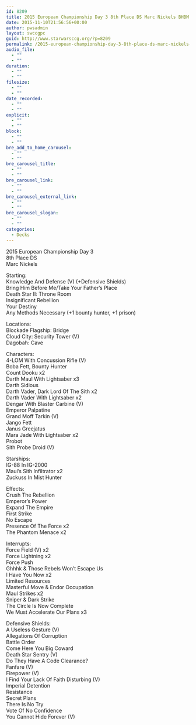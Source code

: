 ```yaml
---
id: 8209
title: 2015 European Championship Day 3 8th Place DS Marc Nickels BHBM
date: 2015-11-10T21:56:56+00:00
author: pwsadmin
layout: swccgpc
guid: http://www.starwarsccg.org/?p=8209
permalink: /2015-european-championship-day-3-8th-place-ds-marc-nickels-bhbm/
audio_file:
  - ""
  - ""
duration:
  - ""
  - ""
filesize:
  - ""
  - ""
date_recorded:
  - ""
  - ""
explicit:
  - ""
  - ""
block:
  - ""
  - ""
bre_add_to_home_carousel:
  - ""
  - ""
bre_carousel_title:
  - ""
  - ""
bre_carousel_link:
  - ""
  - ""
bre_carousel_external_link:
  - ""
  - ""
bre_carousel_slogan:
  - ""
  - ""
categories:
  - Decks
---
```

2015 European Championship Day 3  
8th Place DS  
Marc Nickels

Starting:  
Knowledge And Defense (V) (+Defensive Shields)  
Bring Him Before Me/Take Your Father&#8217;s Place  
Death Star II: Throne Room  
Insignificant Rebellion  
Your Destiny  
Any Methods Necessary (+1 bounty hunter, +1 prison)

Locations:  
Blockade Flagship: Bridge  
Cloud City: Security Tower (V)  
Dagobah: Cave

Characters:  
4-LOM With Concussion Rifle (V)  
Boba Fett, Bounty Hunter  
Count Dooku x2  
Darth Maul With Lightsaber x3  
Darth Sidious  
Darth Vader, Dark Lord Of The Sith x2  
Darth Vader With Lightsaber x2  
Dengar With Blaster Carbine (V)  
Emperor Palpatine  
Grand Moff Tarkin (V)  
Jango Fett  
Janus Greejatus  
Mara Jade With Lightsaber x2  
Probot  
Sith Probe Droid (V)

Starships:  
IG-88 In IG-2000  
Maul&#8217;s Sith Infiltrator x2  
Zuckuss In Mist Hunter

Effects:  
Crush The Rebellion  
Emperor&#8217;s Power  
Expand The Empire  
First Strike  
No Escape  
Presence Of The Force x2  
The Phantom Menace x2

Interrupts:  
Force Field (V) x2  
Force Lightning x2  
Force Push  
Ghhhk & Those Rebels Won&#8217;t Escape Us  
I Have You Now x2  
Limited Resources  
Masterful Move & Endor Occupation  
Maul Strikes x2  
Sniper & Dark Strike  
The Circle Is Now Complete  
We Must Accelerate Our Plans x3

Defensive Shields:  
A Useless Gesture (V)  
Allegations Of Corruption  
Battle Order  
Come Here You Big Coward  
Death Star Sentry (V)  
Do They Have A Code Clearance?  
Fanfare (V)  
Firepower (V)  
I Find Your Lack Of Faith Disturbing (V)  
Imperial Detention  
Resistance  
Secret Plans  
There Is No Try  
Vote Of No Confidence  
You Cannot Hide Forever (V)